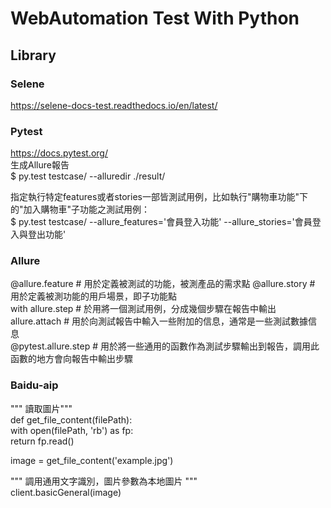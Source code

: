 # WebAutomation Test With Python  
## Library   
### Selene   
<https://selene-docs-test.readthedocs.io/en/latest/>   

### Pytest 
<https://docs.pytest.org/>  
生成Allure報告  
	$ py.test testcase/ --alluredir ./result/    

指定執行特定features或者stories一部皆測試用例，比如執行"購物車功能"下的"加入購物車"子功能之測試用例：   
	$ py.test testcase/ --allure_features='會員登入功能' --allure_stories='會員登入與登出功能'

### Allure  
@allure.feature # 用於定義被測試的功能，被測產品的需求點 
@allure.story # 用於定義被測功能的用戶場景，即子功能點  
with allure.step # 於用將一個測試用例，分成幾個步驟在報告中輸出  
allure.attach # 用於向測試報告中輸入一些附加的信息，通常是一些測試數據信息   
@pytest.allure.step # 用於將一些通用的函數作為測試步驟輸出到報告，調用此函數的地方會向報告中輸出步驟   

### Baidu-aip
""" 讀取圖片"""   
	def get_file_content(filePath):   
    with open(filePath, 'rb') as fp:   
        return fp.read()   

image = get_file_content('example.jpg')   

""" 調用通用文字識別，圖片參數為本地圖片 """   
client.basicGeneral(image)   		

